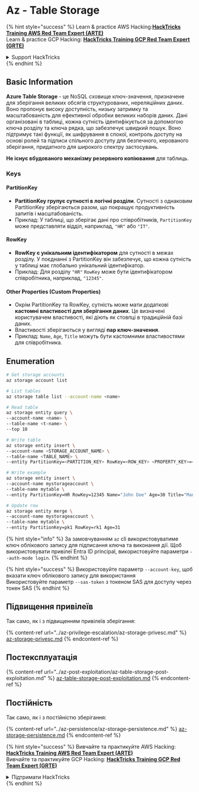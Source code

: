 # Az - Table Storage

{% hint style="success" %}
Learn & practice AWS Hacking:<img src="../../../.gitbook/assets/image (1) (1) (1).png" alt="" data-size="line">[**HackTricks Training AWS Red Team Expert (ARTE)**](https://training.hacktricks.xyz/courses/arte)<img src="../../../.gitbook/assets/image (1) (1) (1).png" alt="" data-size="line">\
Learn & practice GCP Hacking: <img src="../../../.gitbook/assets/image (2).png" alt="" data-size="line">[**HackTricks Training GCP Red Team Expert (GRTE)**<img src="../../../.gitbook/assets/image (2).png" alt="" data-size="line">](https://training.hacktricks.xyz/courses/grte)

<details>

<summary>Support HackTricks</summary>

* Check the [**subscription plans**](https://github.com/sponsors/carlospolop)!
* **Join the** 💬 [**Discord group**](https://discord.gg/hRep4RUj7f) or the [**telegram group**](https://t.me/peass) or **follow** us on **Twitter** 🐦 [**@hacktricks\_live**](https://twitter.com/hacktricks_live)**.**
* **Share hacking tricks by submitting PRs to the** [**HackTricks**](https://github.com/carlospolop/hacktricks) and [**HackTricks Cloud**](https://github.com/carlospolop/hacktricks-cloud) github repos.

</details>
{% endhint %}

## Basic Information

**Azure Table Storage** - це NoSQL сховище ключ-значення, призначене для зберігання великих обсягів структурованих, нереляційних даних. Воно пропонує високу доступність, низьку затримку та масштабованість для ефективної обробки великих наборів даних. Дані організовані в таблиці, кожна сутність ідентифікується за допомогою ключа розділу та ключа рядка, що забезпечує швидкий пошук. Воно підтримує такі функції, як шифрування в спокої, контроль доступу на основі ролей та підписи спільного доступу для безпечного, керованого зберігання, придатного для широкого спектру застосувань.

**Не існує вбудованого механізму резервного копіювання** для таблиць.

### Keys

#### **PartitionKey**

* **PartitionKey групує сутності в логічні розділи**. Сутності з однаковим PartitionKey зберігаються разом, що покращує продуктивність запитів і масштабованість.
* Приклад: У таблиці, що зберігає дані про співробітників, `PartitionKey` може представляти відділ, наприклад, `"HR"` або `"IT"`.

#### **RowKey**

* **RowKey є унікальним ідентифікатором** для сутності в межах розділу. У поєднанні з PartitionKey він забезпечує, що кожна сутність у таблиці має глобально унікальний ідентифікатор.
* Приклад: Для розділу `"HR"` `RowKey` може бути ідентифікатором співробітника, наприклад, `"12345"`.

#### **Other Properties (Custom Properties)**

* Окрім PartitionKey та RowKey, сутність може мати додаткові **кастомні властивості для зберігання даних**. Це визначені користувачем властивості, які діють як стовпці в традиційній базі даних.
* Властивості зберігаються у вигляді **пар ключ-значення**.
* Приклад: `Name`, `Age`, `Title` можуть бути кастомними властивостями для співробітника.

## Enumeration
```bash
# Get storage accounts
az storage account list

# List tables
az storage table list --account-name <name>

# Read table
az storage entity query \
--account-name <name> \
--table-name <t-name> \
--top 10

# Write table
az storage entity insert \
--account-name <STORAGE_ACCOUNT_NAME> \
--table-name <TABLE_NAME> \
--entity PartitionKey=<PARTITION_KEY> RowKey=<ROW_KEY> <PROPERTY_KEY>=<PROPERTY_VALUE>

# Write example
az storage entity insert \
--account-name mystorageaccount \
--table-name mytable \
--entity PartitionKey=HR RowKey=12345 Name="John Doe" Age=30 Title="Manager"

# Update row
az storage entity merge \
--account-name mystorageaccount \
--table-name mytable \
--entity PartitionKey=pk1 RowKey=rk1 Age=31
```
{% hint style="info" %}
За замовчуванням `az` cli використовуватиме ключ облікового запису для підписання ключа та виконання дії. Щоб використовувати привілеї Entra ID principal, використовуйте параметри `--auth-mode login`.
{% endhint %}

{% hint style="success" %}
Використовуйте параметр `--account-key`, щоб вказати ключ облікового запису для використання\
Використовуйте параметр `--sas-token` з токеном SAS для доступу через токен SAS
{% endhint %}

## Підвищення привілеїв

Так само, як і з підвищенням привілеїв зберігання:

{% content-ref url="../az-privilege-escalation/az-storage-privesc.md" %}
[az-storage-privesc.md](../az-privilege-escalation/az-storage-privesc.md)
{% endcontent-ref %}

## Постексплуатація

{% content-ref url="../az-post-exploitation/az-table-storage-post-exploitation.md" %}
[az-table-storage-post-exploitation.md](../az-post-exploitation/az-table-storage-post-exploitation.md)
{% endcontent-ref %}

## Постійність

Так само, як і з постійністю зберігання:

{% content-ref url="../az-persistence/az-storage-persistence.md" %}
[az-storage-persistence.md](../az-persistence/az-storage-persistence.md)
{% endcontent-ref %}

{% hint style="success" %}
Вивчайте та практикуйте AWS Hacking:<img src="../../../.gitbook/assets/image (1) (1) (1).png" alt="" data-size="line">[**HackTricks Training AWS Red Team Expert (ARTE)**](https://training.hacktricks.xyz/courses/arte)<img src="../../../.gitbook/assets/image (1) (1) (1).png" alt="" data-size="line">\
Вивчайте та практикуйте GCP Hacking: <img src="../../../.gitbook/assets/image (2).png" alt="" data-size="line">[**HackTricks Training GCP Red Team Expert (GRTE)**<img src="../../../.gitbook/assets/image (2).png" alt="" data-size="line">](https://training.hacktricks.xyz/courses/grte)

<details>

<summary>Підтримати HackTricks</summary>

* Перевірте [**плани підписки**](https://github.com/sponsors/carlospolop)!
* **Приєднуйтесь до** 💬 [**групи Discord**](https://discord.gg/hRep4RUj7f) або [**групи Telegram**](https://t.me/peass) або **слідкуйте** за нами в **Twitter** 🐦 [**@hacktricks\_live**](https://twitter.com/hacktricks_live)**.**
* **Діліться хакерськими трюками, надсилаючи PR до** [**HackTricks**](https://github.com/carlospolop/hacktricks) та [**HackTricks Cloud**](https://github.com/carlospolop/hacktricks-cloud) репозиторіїв на GitHub.

</details>
{% endhint %}

